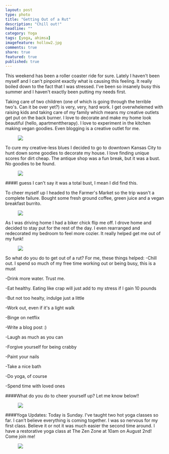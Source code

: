 ```yaml
---
layout: post
type: photo
title: "Getting Out of a Rut"
description: "Chill out!"
headline: ""
category: Yoga
tags: [yoga, ahimsa]
imagefeature: hollow2.jpg
comments: true
share: true
featured: true
published: true
---
```


This weekend has been a roller coaster ride for sure. Lately I haven't been myself and I can't pinpoint exactly what is causing this feeling.  It really boiled down to the fact that I was stressed.  I've been so insanely busy this summer and I haven't exactly been putting my needs first.  


Taking care of two children (one of which is going through the terrible two's. Can it be over yet?)  is very, very, hard work.  I get overwhelemed with raising kids and taking care of my family which means my creative outlets get put on the back burner. I love to decorate and make my home look beautiful (hello, apartmenttherapy). I love to experiment in the kitchen making vegan goodies. Even blogging is a creative outlet for me.


<figure>
  <img src="http://i1208.photobucket.com/albums/cc370/apegg23/kc_zpsfebqhfyo.jpg">
</figure>

To cure my creative-less blues I decided to go to downtown Kansas City to hunt down some goodies to decorate my house. I love finding unique scores for dirt cheap.  The antique shop was a fun break, but it was a bust. No goodies to be found.  

<figure>
  <img src="http://i1208.photobucket.com/albums/cc370/apegg23/antique_zpsvcz2y7m0.jpg">
</figure>

####I guess I can't say it was a total bust, I mean I did find this.


To cheer myself up I headed to the Farmer's Market so the trip wasn't a complete failure.  Bought some fresh ground coffee, green juice and a vegan breakfast burrito.

<figure>
  <img src="http://i1208.photobucket.com/albums/cc370/apegg23/coffee_zpsfadw2vxg.jpg">
</figure>

As I was driving home I had a biker chick flip me off. I drove home and decided to stay put for the rest of the day.  I even rearranged and redecorated my bedroom to feel more cozier. It really helped get me out of my funk!  

<figure>
  <img src="http://i1208.photobucket.com/albums/cc370/apegg23/squat_zpsk4tkynrp.jpg">
</figure>

So what do you do to get out of a rut? For me, these things helped:
-Chill out. I spend so much of my free time working out or being busy, this is a must

-Drink more water. Trust me.

-Eat healthy. Eating like crap will just add to my stress if I gain 10 pounds

-But not too healty, indulge just a little

-Work out, even if it's a light walk

-Binge on netflix

-Write a blog post :)

-Laugh as much as you can

-Forgive yourself for being crabby

-Paint your nails

-Take a nice bath

-Do yoga, of course

-Spend time with loved ones

####What do you do to cheer yourself up? Let me know below!!

<figure>
  <img src="http://i1208.photobucket.com/albums/cc370/apegg23/sunset_zpshhuo6g3v.jpg">
</figure>

####Yoga Updates:
Today is Sunday.  I've taught two hot yoga classes so far.  I can't believe everything is coming together.  I was so nervous for my first class. Believe it or not it was much easier the second time around.  I have a restorative yoga class at The Zen Zone at 10am on August 2nd! Come join me!

<figure>
  <img src="http://i1208.photobucket.com/albums/cc370/apegg23/crow2_zpses1tycrk.jpg">
</figure>
